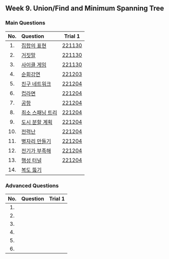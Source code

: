 ## Week 9. Union/Find and Minimum Spanning Tree


### Main Questions
|No.  |Question|Trial 1|
|:---:|:-------|:-----:|
|1.   |[집합의 표현](https://www.acmicpc.net/problem/1717)| [221130](https://github.com/JoonHyeok-hozy-Kim/algorithm_study/blob/main/BaekJoon/Solutions/Week10/MainQuestions/Sol_01_221129_1717_cheated.py) |
|2.   |[거짓말](https://www.acmicpc.net/problem/1043)| [221130](https://github.com/JoonHyeok-hozy-Kim/algorithm_study/blob/main/BaekJoon/Solutions/Week10/MainQuestions/Sol_02_221130_1043.py) |
|3.   |[사이클 게임](https://www.acmicpc.net/problem/20040)| [221130](https://github.com/JoonHyeok-hozy-Kim/algorithm_study/blob/main/BaekJoon/Solutions/Week10/MainQuestions/Sol_03_221130_20040.py) |
|4.   |[순회강연](https://www.acmicpc.net/problem/2109)| [221203](https://github.com/JoonHyeok-hozy-Kim/algorithm_study/blob/main/BaekJoon/Solutions/Week10/MainQuestions/Sol_04_221203_2109.py) |
|5.   |[친구 네트워크](https://www.acmicpc.net/problem/4195)| [221204](https://github.com/JoonHyeok-hozy-Kim/algorithm_study/blob/main/BaekJoon/Solutions/Week10/MainQuestions/Sol_05_221204_4195_cheated.py) |
|6.   |[컵라면](https://www.acmicpc.net/problem/1781)| [221204](https://github.com/JoonHyeok-hozy-Kim/algorithm_study/blob/main/BaekJoon/Solutions/Week10/MainQuestions/Sol_06_221204_1781.py) |
|7.   |[공항](https://www.acmicpc.net/problem/10775)| [221204](https://github.com/JoonHyeok-hozy-Kim/algorithm_study/blob/main/BaekJoon/Solutions/Week10/MainQuestions/Sol_07_221204_10775_cheated.py) |
|8.   |[최소 스패닝 트리](https://www.acmicpc.net/problem/1197)| [221204](https://github.com/JoonHyeok-hozy-Kim/algorithm_study/blob/main/BaekJoon/Solutions/Week10/MainQuestions/Sol_08_221204_1197.py) |
|9.   |[도시 분할 계획](https://www.acmicpc.net/problem/1647)| [221204](https://github.com/JoonHyeok-hozy-Kim/algorithm_study/blob/main/BaekJoon/Solutions/Week10/MainQuestions/Sol_09_221204_1647.py) |
|10.  |[전력난](https://www.acmicpc.net/problem/6497)| [221204](https://github.com/JoonHyeok-hozy-Kim/algorithm_study/blob/main/BaekJoon/Solutions/Week10/MainQuestions/Sol_10_221204_6497.py) |
|11.  |[별자리 만들기](https://www.acmicpc.net/problem/4386)| [221204](https://github.com/JoonHyeok-hozy-Kim/algorithm_study/blob/main/BaekJoon/Solutions/Week10/MainQuestions/Sol_11_221204_4386.py) |
|12.  |[전기가 부족해](https://www.acmicpc.net/problem/10423)| [221204](https://github.com/JoonHyeok-hozy-Kim/algorithm_study/blob/main/BaekJoon/Solutions/Week10/MainQuestions/Sol_12_221204_10423_cheated.py) |
|13.  |[행성 터널](https://www.acmicpc.net/problem/2887)| [221204](https://github.com/JoonHyeok-hozy-Kim/algorithm_study/blob/main/BaekJoon/Solutions/Week10/MainQuestions/Sol_13_221204_2887_cheated.py) |
|14.  |[복도 뚫기](https://www.acmicpc.net/problem/9373)| [](https://github.com/JoonHyeok-hozy-Kim/algorithm_study/blob/main/BaekJoon/Solutions/Week10/MainQuestions/Sol.py) |


### Advanced Questions
|No.  |Question|Trial 1|
|:---:|:-------|:-----:|
|1.   |[](https://www.acmicpc.net/problem/17619)| [](https://github.com/JoonHyeok-hozy-Kim/algorithm_study/blob/main/BaekJoon/Solutions/Week10/AdvancedQuestions/Sol.py) |
|2.   |[](https://www.acmicpc.net/problem/14574)| [](https://github.com/JoonHyeok-hozy-Kim/algorithm_study/blob/main/BaekJoon/Solutions/Week10/AdvancedQuestions/Sol.py) |
|3.   |[](https://www.acmicpc.net/problem/1185)| [](https://github.com/JoonHyeok-hozy-Kim/algorithm_study/blob/main/BaekJoon/Solutions/Week10/AdvancedQuestions/Sol.py) |
|4.   |[](https://www.acmicpc.net/problem/20390)| [](https://github.com/JoonHyeok-hozy-Kim/algorithm_study/blob/main/BaekJoon/Solutions/Week10/AdvancedQuestions/Sol.py) |
|5.   |[](https://www.acmicpc.net/problem/2463)| [](https://github.com/JoonHyeok-hozy-Kim/algorithm_study/blob/main/BaekJoon/Solutions/Week10/AdvancedQuestions/Sol.py) |
|6.   |[](https://www.acmicpc.net/problem/11096)| [](https://github.com/JoonHyeok-hozy-Kim/algorithm_study/blob/main/BaekJoon/Solutions/Week10/AdvancedQuestions/Sol.py) |